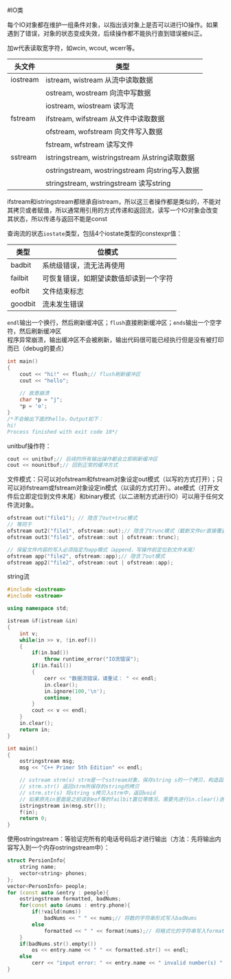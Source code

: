 #IO类

每个IO对象都在维护一组条件对象，以指出该对象上是否可以进行IO操作。如果遇到了错误，对象的状态变成失效，后续操作都不能执行直到错误被纠正。

加w代表读取宽字符，如wcin, wcout, wcerr等。

|头文件|类型|
|-----|----|
|iostream|istream, wistream 从流中读取数据|
||ostream, wostream 向流中写数据|
||iostream, wiostream 读写流|
|fstream|ifstream, wifstream 从文件中读取数据|
||ofstream, wofstream 向文件写入数据|
||fstream, wfstream 读写文件|
|sstream|istringstream, wistringstream 从string读取数据|
||ostringstream, wostringstream 向string写入数据|
||stringstream, wstringstream 读写string|

ifstream和istringstream都继承自istream，所以这三者操作都是类似的，不能对其拷贝或者赋值，所以通常用引用的方式传递和返回流，读写一个IO对象会改变其状态，所以传递与返回不能是const

查询流的状态`iostate`类型，包括4个iostate类型的constexpr值：

|类型|位模式|
|---|-----|
|badbit|系统级错误，流无法再使用|
|failbit|可恢复错误，如期望读数值却读到一个字符|
|eofbit|文件结束标志|
|goodbit|流未发生错误|

`endl`输出一个换行，然后刷新缓冲区；`flush`直接刷新缓冲区；`ends`输出一个空字符，然后刷新缓冲区<br>
程序异常崩溃，输出缓冲区不会被刷新，输出代码很可能已经执行但是没有被打印而已（debug的要点）

```cpp
int main()
{
    cout << "hi!" << flush;// flush刷新缓冲区
    cout << "hello";
    
    // 故意崩溃
    char *p = "j";
    *p = 'o';
}
/*不会输出下面的hello，Output如下：
hi!
Process finished with exit code 10*/
```

unitbuf操作符：

```cpp
cout << unitbuf;// 后续的所有输出操作都会立即刷新缓冲区
cout << nounitbuf;// 回到正常的缓冲方式
```

文件模式：只可以对ofstream和fstream对象设定out模式（以写的方式打开）；只可以对ifstream或fstream对象设定in模式（以读的方式打开）。ate模式（打开文件后立即定位到文件末尾）和binary模式（以二进制方式进行IO）可以用于任何文件流对象。

```cpp
ofstream out("file1"); // 隐含了out+truc模式
// 等同于
ofstream out2("file1", ofstream::out);// 隐含了trunc模式（截断文件or直接覆盖）
ofstream out3("file1", ofstream::out | ofstream::trunc);

// 保留文件内容的写入必须指定为app模式（append，写操作前定位到文件末尾）
ofstream app("file2", ofstream::app);// 隐含了out模式
ofstream app2("file2", ofstream::out | ofstream::app);
```

string流

```cpp
#include <iostream>
#include <sstream>

using namespace std;

istream &f(istream &in)
{
    int v;
    while(in >> v, !in.eof())
    {
        if(in.bad())
            throw runtime_error("IO流错误");
        if(in.fail())
        {
            cerr << "数据流错误，请重试： " << endl;
            in.clear();
            in.ignore(100,'\n');
            continue;
        }
        cout << v << endl;
    }
    in.clear();
    return in;
}

int main()
{
    ostringstream msg;
    msg << "C++ Primer 5th Edition" << endl;

    // sstream strm(s) strm是一个sstream对象，保存string s的一个拷贝，构造函数式explicit
    // strm.str() 返回strm所保存的string的拷贝
    // strm.str(s) 将string s拷贝入strm中，返回void
    // 如果原先in里面是之前读到eof等的failbit置位等情况，需要先进行in.clear()进行重新置位
    istringstream in(msg.str());
    f(in);
    return 0;
}
```

使用ostringstream：等验证完所有的电话号码后才进行输出（方法：先将输出内容写入到一个内存ostringstream中）：

```cpp
struct PersionInfo{
	string name;
	vector<string> phones;
};
vector<PersonInfo> people;
for (const auto &entry : people){
	ostringstream formatted, badNums;
	for(const auto &nums : entry.phone){
		if(!vaild(nums))
			badNums << " " << nums;// 将数的字符串形式写入badNums
		else
			formatted << " " << format(nums);// 将格式化的字符串写入formatted
	}
	if(badNums.str().empty())
		os << entry.name << " " << formatted.str() << endl;
	else
		cerr << "input error: " << entry.name << " invalid number(s) " << badNums.str() << endl;
}
```